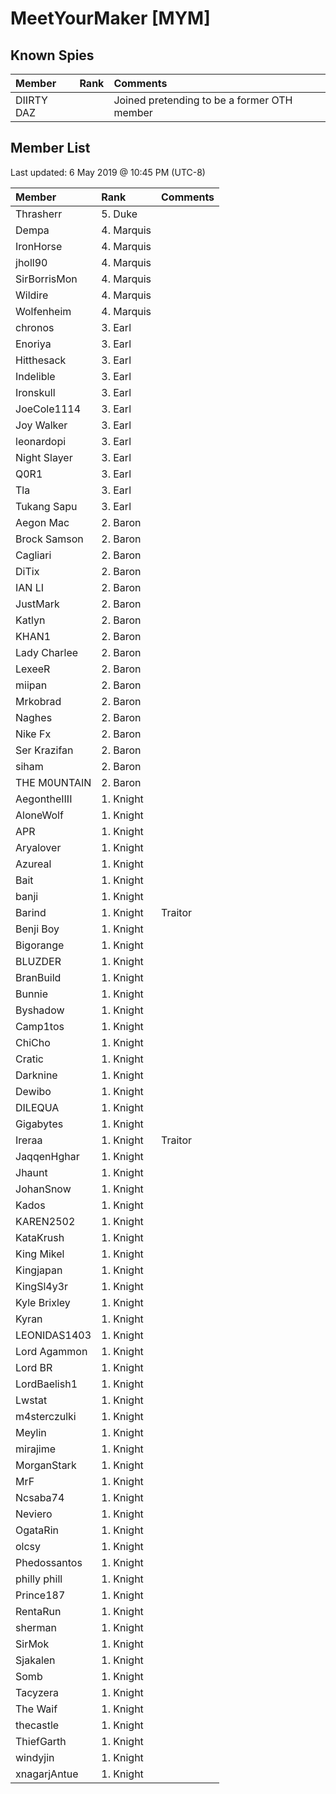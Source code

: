 <!-- TITLE: Mym -->

# MeetYourMaker [MYM]
## Known Spies

Member | Rank | Comments
:--- | :--- | :---
DIIRTY DAZ | | Joined pretending to be a former OTH member

## Member List

Last updated: 6 May 2019 @ 10:45 PM (UTC-8)

Member | Rank | Comments
:--- | :--- | :---
Thrasherr | 5. Duke | 
Dempa | 4. Marquis | 
IronHorse | 4. Marquis | 
jholl90 | 4. Marquis | 
SirBorrisMon | 4. Marquis | 
Wildire | 4. Marquis | 
Wolfenheim | 4. Marquis | 
chronos | 3. Earl | 
Enoriya | 3. Earl | 
Hitthesack | 3. Earl | 
Indelible | 3. Earl | 
Ironskull | 3. Earl | 
JoeCole1114 | 3. Earl | 
Joy Walker | 3. Earl | 
leonardopi | 3. Earl | 
Night Slayer | 3. Earl | 
Q0R1 | 3. Earl | 
Tla | 3. Earl | 
Tukang Sapu | 3. Earl | 
Aegon Mac | 2. Baron | 
Brock Samson | 2. Baron | 
Cagliari | 2. Baron | 
DiTix | 2. Baron | 
IAN LI | 2. Baron | 
JustMark | 2. Baron | 
Katlyn | 2. Baron | 
KHAN1 | 2. Baron | 
Lady Charlee | 2. Baron | 
LexeeR | 2. Baron | 
miipan | 2. Baron | 
Mrkobrad | 2. Baron | 
Naghes | 2. Baron | 
Nike Fx | 2. Baron | 
Ser Krazifan | 2. Baron | 
siham | 2. Baron | 
THE M0UNTAIN | 2. Baron | 
AegontheIIII | 1. Knight | 
AloneWolf | 1. Knight | 
APR | 1. Knight | 
Aryalover | 1. Knight | 
Azureal | 1. Knight | 
Bait | 1. Knight | 
banji | 1. Knight | 
Barind | 1. Knight | Traitor
Benji Boy | 1. Knight | 
Bigorange | 1. Knight | 
BLUZDER | 1. Knight | 
BranBuild | 1. Knight | 
Bunnie | 1. Knight | 
Byshadow | 1. Knight | 
Camp1tos | 1. Knight | 
ChiCho | 1. Knight | 
Cratic | 1. Knight | 
Darknine | 1. Knight | 
Dewibo | 1. Knight | 
DILEQUA | 1. Knight | 
Gigabytes | 1. Knight | 
Ireraa | 1. Knight | Traitor
JaqqenHghar | 1. Knight | 
Jhaunt | 1. Knight | 
JohanSnow | 1. Knight | 
Kados | 1. Knight | 
KAREN2502 | 1. Knight | 
KataKrush | 1. Knight | 
King Mikel | 1. Knight | 
Kingjapan | 1. Knight | 
KingSl4y3r | 1. Knight | 
Kyle Brixley | 1. Knight | 
Kyran | 1. Knight | 
LEONIDAS1403 | 1. Knight | 
Lord Agammon | 1. Knight | 
Lord BR | 1. Knight | 
LordBaelish1 | 1. Knight | 
Lwstat | 1. Knight | 
m4sterczulki | 1. Knight | 
Meylin | 1. Knight | 
mirajime | 1. Knight | 
MorganStark | 1. Knight | 
MrF | 1. Knight | 
Ncsaba74 | 1. Knight | 
Neviero | 1. Knight | 
OgataRin | 1. Knight | 
olcsy | 1. Knight | 
Phedossantos | 1. Knight | 
philly phill | 1. Knight | 
Prince187 | 1. Knight | 
RentaRun | 1. Knight | 
sherman | 1. Knight | 
SirMok | 1. Knight | 
Sjakalen | 1. Knight | 
Somb | 1. Knight | 
Tacyzera | 1. Knight | 
The Waif | 1. Knight | 
thecastle | 1. Knight | 
ThiefGarth | 1. Knight | 
windyjin | 1. Knight | 
xnagarjAntue | 1. Knight | 
